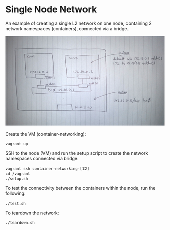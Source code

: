 # Single Node Network

An example of creating a single L2 network on one node, containing 
2 network namespaces (containers), connected via a bridge.

![Diagram](./diagram.jpg)

Create the VM (container-networking):

```
vagrant up
```

SSH to the node (VM) and run the setup script to create the network namespaces connected via bridge: 

```
vagrant ssh container-networking-[12]
cd /vagrant
./setup.sh
```

To test the connectivity between the containers within the node, run the following:

```
./test.sh
```

To teardown the network:

```
./teardown.sh
```
